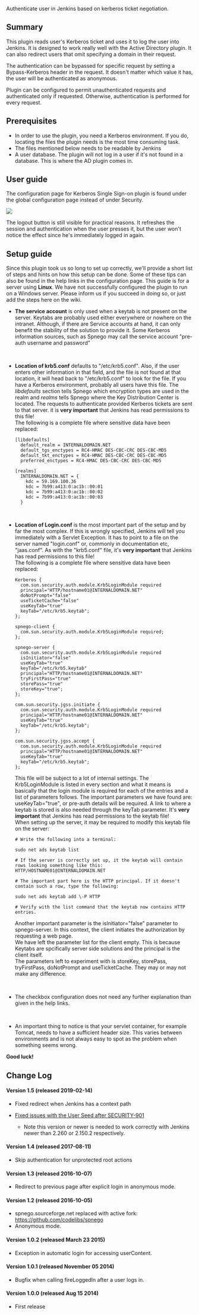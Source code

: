 Authenticate user in Jenkins based on kerberos ticket negotiation.

## Summary

This plugin reads user's Kerberos ticket and uses it to log the user
into Jenkins. It is designed to work really well with the Active
Directory plugin. It can also redirect users that omit specifying a
domain in their request.

The authentication can be bypassed for specific request by setting a
Bypass-Kerberos header in the request. It doesn't matter which value it
has, the user will be authenticated as anonymous.

Plugin can be configured to permit unauthenticated requests and
authenticated only if requested. Otherwise, authentication is performed
for every request.

## Prerequisites

-   In order to use the plugin, you need a Kerberos environment. If you
    do, locating the files the plugin needs is the most time consuming
    task.
-   The files mentioned below needs to be readable by Jenkins
-   A user database. The plugin will not log in a user if it's not found
    in a database. This is where the AD plugin comes in.

## User guide

The configuration page for Kerberos Single Sign-on plugin is found under
the global configuration page instead of under Security.

![](docs/images/kerberos-sso-config.png)

The logout button is still visible for practical reasons. It refreshes
the session and authentication when the user presses it, but the user
won't notice the effect since he's immediately logged in again.

## Setup guide

Since this plugin took us so long to set up correctly, we'll provide a
short list of steps and hints on how this setup can be done. Some of
these tips can also be found in the help links in the configuration
page. This guide is for a server using **Linux**. We have not
successfully configured the plugin to run on a Windows server. Please
inform us if you succeed in doing so, or just add the steps here on the
wiki.

-   **The service account** is only used when a keytab is not present on
    the server. Keytabs are probably used either everywhere or nowhere
    on the intranet. Although, if there are Service accounts at hand, it
    can only benefit the stability of the solution to provide it. Some
    Kerberos information sources, such as Spnego may call the service
    account "pre-auth username and password"

&nbsp;

-   **Location of krb5.conf** defaults to "/etc/krb5.conf". Also, if the
    user enters other information in that field, and the file is not
    found at that location, it will head back to "/etc/krb5.conf" to
    look for the file. If you have a Kerberos environment, probably all
    users have this file. The *libdefaults* section tells Spnego which
    encryption types are used in the realm and *realms* tells Spnego
    where the Key Distribution Center is located. The requests to
    authenticate provided Kerberos tickets are sent to that server. it
    is **very important** that Jenkins has read permissions to this
    file!  
    The following is a complete file where sensitive data have been
    replaced:

    ``` syntaxhighlighter-pre
    [libdefaults]
      default_realm = INTERNALDOMAIN.NET
      default_tgs_enctypes = RC4-HMAC DES-CBC-CRC DES-CBC-MD5
      default_tkt_enctypes = RC4-HMAC DES-CBC-CRC DES-CBC-MD5
      preferred_enctypes = RC4-HMAC DES-CBC-CRC DES-CBC-MD5

    [realms]
      INTERNALDOMAIN.NET = {
        kdc = 59.169.100.36
        kdc = 7b99:a413:0:ac1b::00:01
        kdc = 7b99:a413:0:ac1b::00:02
        kdc = 7b99:a413:0:ac1b::00:03
      }
    ```

&nbsp;

-   **Location of Login.conf** is the most important part of the setup
    and by far the most complex. If this is wrongly specified, Jenkins
    will tell you immediately with a Servlet Exception. It has to point
    to a file on the server named "login.conf" or, commonly in
    documentation etc, "jaas.conf". As with the "krb5.conf" file, it's
    **very important** that Jenkins has read permissions to this file!  
    The following is a complete file where sensitive data have been
    replaced:

    ``` syntaxhighlighter-pre
    Kerberos {
      com.sun.security.auth.module.Krb5LoginModule required
      principal="HTTP/hostname01@INTERNALDOMAIN.NET"
      doNotPrompt="false"
      useTicketCache="false"
      useKeyTab="true"
      keyTab="/etc/krb5.keytab";
    };

    spnego-client {
      com.sun.security.auth.module.Krb5LoginModule required;
    };

    spnego-server {
      com.sun.security.auth.module.Krb5LoginModule required
      isInitiator="false"
      useKeyTab="true"
      keyTab="/etc/krb5.keytab"
      principal="HTTP/hostname01@INTERNALDOMAIN.NET"
      tryFirstPass="true"
      storePass="true"
      storeKey="true";
    };

    com.sun.security.jgss.initiate {
      com.sun.security.auth.module.Krb5LoginModule required
      principal="HTTP/hostname01@INTERNALDOMAIN.NET"
      useKeyTab="true"
      keyTab="/etc/krb5.keytab";
    };

    com.sun.security.jgss.accept {
      com.sun.security.auth.module.Krb5LoginModule required
      principal="HTTP/hostname01@INTERNALDOMAIN.NET"
      useKeyTab="true"
      keyTab="/etc/krb5.keytab";
    };
    ```

    This file will be subject to a lot of internal settings. The
    Krb5LoginModule is listed in every section and what it means is
    basically that the login module is required for each of the entries
    and a list of parameters follows. The important parameters we have
    found are: useKeyTab="true", or pre-auth details will be required. A
    link to where a keytab is stored is also needed through the keyTab
    parameter. It's **very important** that Jenkins has read permissions
    to the keytab file!  
    When setting up the server, it may be required to modify this keytab
    file on the server:

    ``` syntaxhighlighter-pre
    # Write the following into a terminal:

    sudo net ads keytab list

    # If the server is correctly set up, it the keytab will contain rows looking something like this: HTTP/HOSTNAME01@INTERNALDOMAIN.NET

    # The important part here is the HTTP principal. If it doesn't contain such a row, type the following:

    sudo net ads keytab add \-P HTTP

    # Verify with the list command that the keytab now contains HTTP entries.
    ```

    Another important parameter is the isInitiator="false" parameter to
    spnego-server. In this context, the client initiates the
    authorization by requesting a web page.  
    We have left the parameter list for the client empty. This is
    because Keytabs are spcifically server side solutions and the
    principal is the client itself.  
    The parameters left to experiment with is storeKey, storePass,
    tryFirstPass, doNotPrompt and useTicketCache. They may or may not
    make any difference.

&nbsp;

-   The checkbox configuration does not need any further explanation
    than given in the help links.

&nbsp;

-   An important thing to notice is that your servlet container, for
    example Tomcat, needs to have a sufficient header size. This varies
    between environments and is not always easy to spot as the problem
    when something seems wrong.

**Good luck!**

## **Change Log**

#### **Version 1.5 (released 2019-02-14)**

-   Fixed redirect when Jenkins has a context path

-   [Fixed issues with the User Seed after
    SECURITY-901](https://github.com/jenkinsci/kerberos-sso-plugin/commit/0e35355a0436e55c5e96afbf0dea7bb7563576fb)
    -   Note this version or newer is needed to work correctly with
        Jenkins newer than 2.260 or 2.150.2 respectively.

#### **Version 1.4 (released 2017-08-11)**

-   Skip authentication for unprotected root actions

#### **Version 1.3 (released 2016-10-07)**

-   Redirect to previous page after explicit login in anonymous mode.

#### **Version 1.2 (released 2016-10-05)**

-   spnego.sourceforge.net replaced with active fork:
    <https://github.com/codelibs/spnego>
-   Anonymous mode.

#### **Version 1.0.2 (released March 23 2015)**

-   Exception in automatic login for accessing userContent.

#### **Version 1.0.1 (released November 05 2014)**

-   Bugfix when calling fireLoggedIn after a user logs in.

#### **Version 1.0.0 (released Aug 15 2014)**

-   First release
